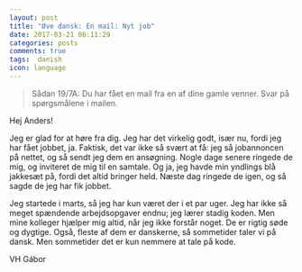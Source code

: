 ```yaml
---
layout: post
title: "Øve dansk: En mail: Nyt job"
date: 2017-03-21 06:11:29
categories: posts
comments: true
tags:  danish
icon: language
---
```


> Sådan 19/7A: Du har fået en mail fra en af dine gamle venner. Svar på spørgsmålene i mailen.

Hej Anders!

Jeg er glad for at høre fra dig. Jeg har det virkelig godt, især nu, fordi jeg har fået jobbet, ja. Faktisk, det var ikke så svært at få: jeg så jobannoncen på nettet, og så sendt jeg dem en ansøgning. Nogle dage senere ringede de mig, og inviteret de mig til en samtale. Og ja, jeg havde min yndlings blå jakkesæt på, fordi det altid bringer held. Næste dag ringede de igen, og så sagde de jeg har fik jobbet.

Jeg startede i marts, så jeg har kun været der i et par uger. Jeg har ikke så meget spændende arbejdsopgaver endnu; jeg lærer stadig koden. Men mine kolleger hjælper mig altid, når jeg ikke forstår noget. De er rigtig søde og dygtige. Også, fleste af dem er danskerne, så sommetider taler vi på dansk. Men sommetider det er kun nemmere at tale på kode.

VH
Gábor